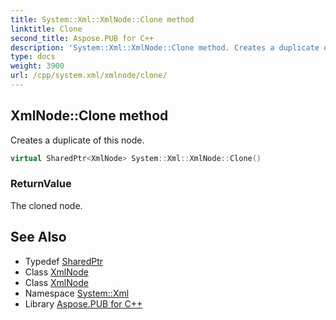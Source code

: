 ```yaml
---
title: System::Xml::XmlNode::Clone method
linktitle: Clone
second_title: Aspose.PUB for C++
description: 'System::Xml::XmlNode::Clone method. Creates a duplicate of this node in C++.'
type: docs
weight: 3900
url: /cpp/system.xml/xmlnode/clone/
---
```

## XmlNode::Clone method


Creates a duplicate of this node.

```cpp
virtual SharedPtr<XmlNode> System::Xml::XmlNode::Clone()
```


### ReturnValue

The cloned node.

## See Also

* Typedef [SharedPtr](../../../system/sharedptr/)
* Class [XmlNode](../)
* Class [XmlNode](../)
* Namespace [System::Xml](../../)
* Library [Aspose.PUB for C++](../../../)
